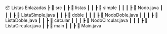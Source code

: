 📦 Listas Enlazadas
┣ 📂 src
┃ ┣ 📂 listas
┃ ┃ ┣ 📂 simple
┃ ┃ ┃ ┣ 📜 Nodo.java
┃ ┃ ┃ ┣ 📜 ListaSimple.java
┃ ┃ ┣ 📂 doble
┃ ┃ ┃ ┣ 📜 NodoDoble.java
┃ ┃ ┃ ┣ 📜 ListaDoble.java
┃ ┃ ┣ 📂 circular
┃ ┃ ┃ ┣ 📜 NodoCircular.java
┃ ┃ ┃ ┣ 📜 ListaCircular.java
┃ ┣ 📂 main
┃ ┃ ┣ 📜 Main.java

